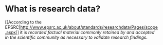 # What is research data? #

[[According to the EPSRC|http://www.epsrc.ac.uk/about/standards/researchdata/Pages/scope.aspx]]
it is *recorded factual material commonly retained by and accepted in the scientific community as necessary to validate research findings*.

